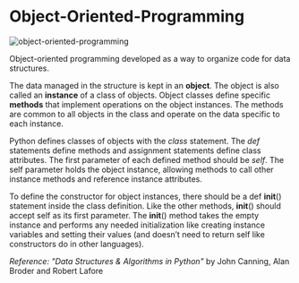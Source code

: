 # Object-Oriented-Programming
![object-oriented-programming](./object-oriented-programming.png)

Object-oriented programming developed as a way to organize code for data structures. 

The data managed in the structure is kept in an **object**. The object is also called an **instance** of a class of objects.
Object classes define specific **methods** that implement operations on the object instances.
The methods are common to all objects in the class and operate on the data specific to each instance.

Python defines classes of objects with the _class_ statement.
The _def_ statements define methods and assignment statements define class attributes.
The first parameter of each defined method should be _self_. The self parameter holds the object instance, allowing methods to call other instance methods and reference instance attributes.

To define the constructor for object instances, there should be a def __init__() statement inside the class definition. Like the other methods, __init__() should accept self as its first parameter. The __init__() method takes the empty instance and performs any needed initialization like creating instance variables and setting their values (and doesn’t need to return self like constructors do in other languages).

_Reference: "Data Structures & Algorithms in Python"_
by John Canning, Alan Broder and Robert Lafore



